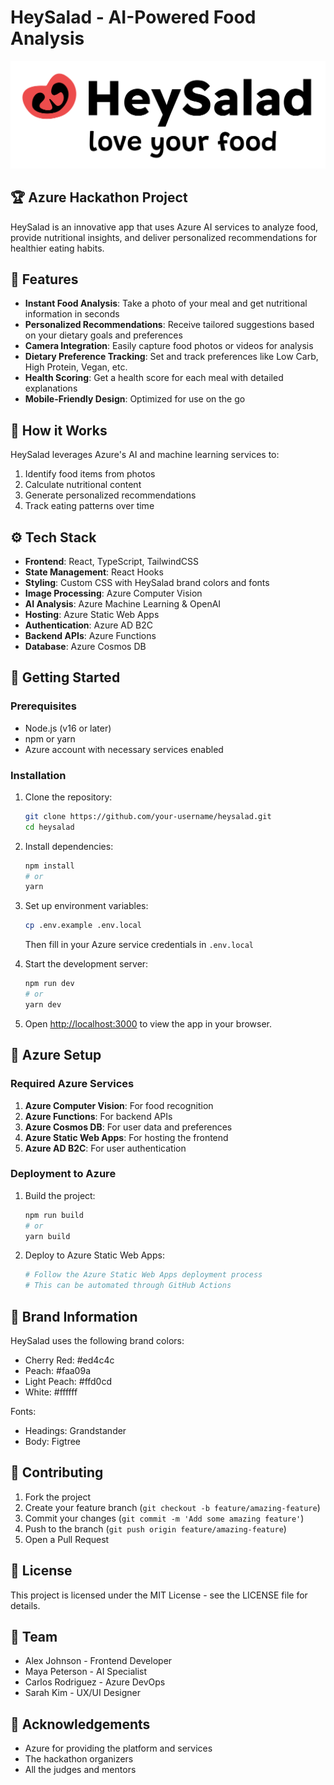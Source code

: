 # HeySalad - AI-Powered Food Analysis

![HeySalad Logo](public/HeySalad%20Logo_Tagline%20Black.png)

## 🏆 Azure Hackathon Project

HeySalad is an innovative app that uses Azure AI services to analyze food, provide nutritional insights, and deliver personalized recommendations for healthier eating habits.

## 🌟 Features

- **Instant Food Analysis**: Take a photo of your meal and get nutritional information in seconds
- **Personalized Recommendations**: Receive tailored suggestions based on your dietary goals and preferences
- **Camera Integration**: Easily capture food photos or videos for analysis
- **Dietary Preference Tracking**: Set and track preferences like Low Carb, High Protein, Vegan, etc.
- **Health Scoring**: Get a health score for each meal with detailed explanations
- **Mobile-Friendly Design**: Optimized for use on the go

## 🧠 How it Works

HeySalad leverages Azure's AI and machine learning services to:

1. Identify food items from photos
2. Calculate nutritional content
3. Generate personalized recommendations 
4. Track eating patterns over time

## ⚙️ Tech Stack

- **Frontend**: React, TypeScript, TailwindCSS
- **State Management**: React Hooks
- **Styling**: Custom CSS with HeySalad brand colors and fonts
- **Image Processing**: Azure Computer Vision
- **AI Analysis**: Azure Machine Learning & OpenAI
- **Hosting**: Azure Static Web Apps
- **Authentication**: Azure AD B2C
- **Backend APIs**: Azure Functions
- **Database**: Azure Cosmos DB

## 🚀 Getting Started

### Prerequisites

- Node.js (v16 or later)
- npm or yarn
- Azure account with necessary services enabled

### Installation

1. Clone the repository:
   ```bash
   git clone https://github.com/your-username/heysalad.git
   cd heysalad
   ```

2. Install dependencies:
   ```bash
   npm install
   # or
   yarn
   ```

3. Set up environment variables:
   ```bash
   cp .env.example .env.local
   ```
   Then fill in your Azure service credentials in `.env.local`

4. Start the development server:
   ```bash
   npm run dev
   # or
   yarn dev
   ```

5. Open [http://localhost:3000](http://localhost:3000) to view the app in your browser.

## 🔧 Azure Setup

### Required Azure Services

1. **Azure Computer Vision**: For food recognition
2. **Azure Functions**: For backend APIs
3. **Azure Cosmos DB**: For user data and preferences
4. **Azure Static Web Apps**: For hosting the frontend
5. **Azure AD B2C**: For user authentication

### Deployment to Azure

1. Build the project:
   ```bash
   npm run build
   # or
   yarn build
   ```

2. Deploy to Azure Static Web Apps:
   ```bash
   # Follow the Azure Static Web Apps deployment process
   # This can be automated through GitHub Actions
   ```

## 🎨 Brand Information

HeySalad uses the following brand colors:
- Cherry Red: #ed4c4c
- Peach: #faa09a
- Light Peach: #ffd0cd
- White: #ffffff

Fonts:
- Headings: Grandstander
- Body: Figtree

## 🤝 Contributing

1. Fork the project
2. Create your feature branch (`git checkout -b feature/amazing-feature`)
3. Commit your changes (`git commit -m 'Add some amazing feature'`)
4. Push to the branch (`git push origin feature/amazing-feature`)
5. Open a Pull Request

## 📝 License

This project is licensed under the MIT License - see the LICENSE file for details.

## 👥 Team

- Alex Johnson - Frontend Developer
- Maya Peterson - AI Specialist
- Carlos Rodriguez - Azure DevOps
- Sarah Kim - UX/UI Designer

## 🙏 Acknowledgements

- Azure for providing the platform and services
- The hackathon organizers
- All the judges and mentors